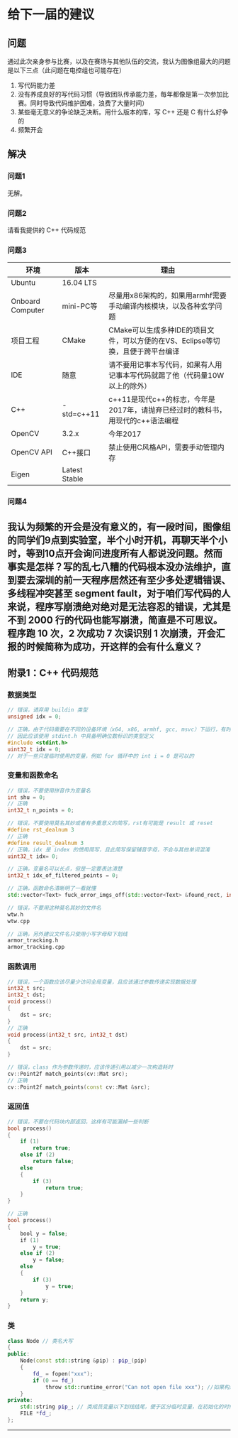 
# 给下一届的建议

## 问题
通过此次亲身参与比赛，以及在赛场与其他队伍的交流，我认为图像组最大的问题是以下三点（此问题在电控组也可能存在）
1. 写代码能力差
2. 没有养成良好的写代码习惯（导致团队传承能力差，每年都像是第一次参加比赛。同时导致代码维护困难，浪费了大量时间）
3. 某些毫无意义的争论缺乏决断。用什么版本的库，写 C++ 还是 C 有什么好争的
4. 频繁开会

## 解决
### 问题1
无解。
### 问题2
请看我提供的 C++ 代码规范
### 问题3
|环境|版本|理由|
|-|-|-|
|Ubuntu|16.04 LTS||
|Onboard Computer|mini-PC等|尽量用x86架构的，如果用armhf需要手动编译内核模块，以及各种玄学问题|
|项目工程|CMake|CMake可以生成多种IDE的项目文件，可以方便的在VS、Eclipse等切换，且便于跨平台编译|
|IDE|随意|请不要用记事本写代码，如果有人用记事本写代码就踢了他（代码量10W以上的除外）|
|C++|-std=c++11|c++11是现代c++的标志，今年是2017年，请抛弃已经过时的教科书，用现代的c++语法编程|
|OpenCV|3.2.x|今年2017|
|OpenCV API|C++接口|禁止使用C风格API，需要手动管理内存|
|Eigen|Latest Stable||
### 问题4
我认为频繁的开会是没有意义的，有一段时间，图像组的同学们9点到实验室，半个小时开机，再聊天半个小时，等到10点开会询问进度所有人都说没问题。然而事实是怎样？写的乱七八糟的代码根本没办法维护，直到要去深圳的前一天程序居然还有至少多处逻辑错误、多线程冲突甚至 segment fault，对于咱们写代码的人来说，程序写崩溃绝对绝对是无法容忍的错误，尤其是不到 2000 行的代码也能写崩溃，简直是不可思议。**程序跑 10 次，2 次成功 7 次误识别 1 次崩溃，开会汇报的时候简称为成功，开这样的会有什么意义**？
-----
## 附录1：C++ 代码规范
### 数据类型
```C++
// 错误，请弃用 buildin 类型
unsigned idx = 0;

// 正确，由于代码需要在不同的设备环境（x64, x86, armhf, gcc, msvc）下运行，有时还需要与电控通信
// 因此应该使用 stdint.h 中具备明确位数标识的类型定义
#include <stdint.h>
uint32_t idx = 0;
// 对于一些只是临时使用的变量，例如 for 循环中的 int i = 0 是可以的
```

### 变量和函数命名
```C++
// 错误，不要使用拼音作为变量名
int shu = 0;
// 正确
int32_t n_points = 0;

// 错误，不要使用莫名其妙或者有多重意义的简写，rst有可能是 result 或 reset
#define rst_dealnum 3
// 正确
#define result_dealnum 3
// 正确，idx 是 index 的惯用简写，且此简写保留辅音字母，不会与其他单词混淆
uint32_t idx= 0;

// 正确，变量名可以长点，但是一定要表达清楚
int32_t idx_of_filtered_points = 0;

// 正确，函数命名清晰明了一看就懂
std::vector<Text> fuck_error_imgs_off(std::vector<Text> &found_rect, int target_rows, int target_cols);

// 错误，不要用这种莫名其妙的文件名
wtw.h
wtw.cpp

// 正确，另外建议文件名只使用小写字母和下划线
armor_tracking.h
armor_tracking.cpp
```

### 函数调用
```C++
// 错误，一个函数应该尽量少访问全局变量，且应该通过参数传递实现数据处理
int32_t src;
int32_t dst;
void process()
{
    dst = src;
}
// 正确
void process(int32_t src, int32_t dst)
{
    dst = src;
}

// 错误，class 作为参数传递时，应该传递引用以减少一次构造耗时
cv::Point2f match_points(cv::Mat src);
// 正确
cv::Point2f match_points(const cv::Mat &src);
```

### 返回值
```C++
// 错误，不要在代码块内部返回，这样有可能漏掉一些判断
bool process()
{
    if (1)
        return true;
    else if (2)
        return false;
    else
    {
        if (3)
            return true;
    }
}

// 正确
bool process()
{
    bool y = false;
    if (1)
        y = true;
    else if (2)
        y = false;
    else
    {
        if (3)
            y = true;
    }
    return y;
}
```

### 类
```C++
class Node // 类名大写
{
public:
    Node(const std::string &pip) : pip_(pip)
    {
        fd_ = fopen("xxx");
        if (0 == fd_)
            throw std::runtime_error("Can not open file xxx"); //如果构造函数出错没办法返回，应该直接抛出异常
    }
private:
    std::string pip_; // 类成员变量以下划线结尾，便于区分临时变量，在初始化的时候方便构造
    FILE *fd_;
};
```
-----
